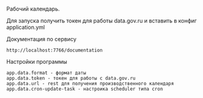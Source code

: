 
Рабочий календарь.

Для запуска получить токен для работы data.gov.ru и вставить в конфиг application.yml

Документация по сервису

    http://localhost:7766/documentation
    
Настройки программы
    
    app.data.format - формат даты
    app.data.token - токен для работы с data.gov.ru
    app.data.url - rest для получения производственного календаря
    app.data.cron-update-task - настроика sсheduler типа cron
     